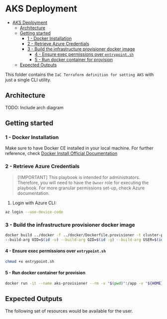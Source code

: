 # AKS Deployment

- [AKS Deployment](#aks-deployment)
  - [Architecture](#architecture)
  - [Getting started](#getting-started)
    - [1 - Docker Installation](#1---docker-installation)
    - [2 - Retrieve Azure Credentials](#2---retrieve-azure-credentials)
    - [3 - Build the infrastructure provisioner docker image](#3---build-the-infrastructure-provisioner-docker-image)
      - [4 - Ensure exec permissions over `entrypoint.sh`](#4---ensure-exec-permissions-over-entrypointsh)
      - [5 - Run docker container for provision](#5---run-docker-container-for-provision)
  - [Expected Outputs](#expected-outputs)


This folder contains the `IaC Terraform definition for setting AKS` with just a single CLI utility.

## Architecture

TODO: Include arch diagram


## Getting started

### 1 - Docker Installation

Make sure to have Docker CE installed in your local machine. For further reference, check [Docker Install Official Documentation](https://docs.docker.com/engine/install)

### 2 - Retrieve Azure Credentials

> \[!IMPORTANT\]
> This playbook is intended for administrators. Therefore, you will need to have the `Owner` role for executing the playbook. For more granular permissions set-up, check Azure documentation.

1. Login with Azure CLI:

```bash
az login --use-device-code
```

### 3 - Build the infrastructure provisioner docker image

```bash
docker build ../docker -f ../docker/Dockerfile.provisioner -t cluster-provider:1.0 \
--build-arg UID=$(id -u) --build-arg GID=$(id -g) --build-arg USER=$(id -un) --build-arg GROUP=$(id -gn)
```

#### 4 - Ensure exec permissions over `entrypoint.sh`

```bash
chmod +x entrypoint.sh
```

#### 5 - Run docker container for provision

```bash
docker run -it --name aks-provisioner --rm -v "$(pwd)":/app -v "${HOME}/.azure":/app/.azure -e VERBOSITY="-vv" cluster-provider:1.0
```

## Expected Outputs

The following set of resources would be available for the user.